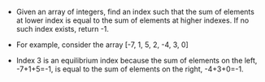 - Given an array of integers, find an index such that the sum of elements at lower index is equal to the sum of elements at higher indexes. If no such index exists, return -1.

- For example, consider the array [-7, 1, 5, 2, -4, 3, 0]

- Index 3 is an equilibrium index because the sum of elements on the left, -7+1+5=-1, is equal to the sum of elements on the right, -4+3+0=-1.
